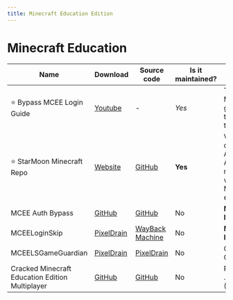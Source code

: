 ```yaml
---
title: Minecraft Education Edition
---
```


# Minecraft Education

Name | Download | Source code | Is it maintained? | Method
------ | ------ | ------ | ------| ------
⭐ Bypass MCEE Login Guide | [Youtube](https://youtu.be/IUi7dX6pyBY) | - | *Yes* | The new MCEE patch gave a way to bypass the login!
⭐ StarMoon Minecraft Repo | [Website](https://spectrollay.github.io/minecraft_repository_test/) | [GitHub](https://github.com/spectrollay/minecraft_repository_test/) | **Yes** | Various different APKs, APPXs, and more, for various Minecraft editions.
MCEE Auth Bypass|[GitHub](https://github.com/ac3ss0r/MCEEAuthBypass/releases)|[GitHub](https://github.com/ac3ss0r/MCEEAuthBypass)|No|**Memory Injection**
MCEELoginSkip|[PixelDrain](https://pixeldrain.com/u/Br5CNfHU)|[WayBack Machine](https://web.archive.org/web/20220508180939/https://github.com/KuromeSan/MCEELoginSkip)|No|**Memory Injection**
MCEELSGameGuardian|[PixelDrain](https://pixeldrain.com/u/2yGYVzQz)|[PixelDrain](https://pixeldrain.com/u/2yGYVzQz)|No|Game Guardian
Cracked Minecraft Education Edition Multiplayer|[GitHub](https://github.com/OptiJuegos/education-cracked/releases)|[GitHub](https://github.com/OptiJuegos/education-cracked)|No|Pre-cracked .exe (Unavailable)